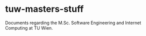 # tuw-masters-stuff
Documents regarding the M.Sc. Software Engineering and Internet Computing at TU Wien.

